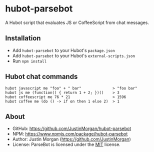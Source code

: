 # hubot-parsebot

A Hubot script that evaluates JS or CoffeeScript from chat messages.

## Installation

- Add `hubot-parsebot` to your Hubot's `package.json`
- Add `hubot-parsebot` to your Hubot's `external-scripts.json`
- Run `npm install`


## Hubot chat commands

```
hubot javascript me "foo" + " bar"              > "foo bar"
hubot js me (function() { return 1 + 2; })()    > 3
hubot coffeescript me 76 * 21                   > 1596
hubot coffee me (do () -> if on then 1 else 2)  > 1 
```


## About

- GitHub: https://github.com/JustinMorgan/hubot-parsebot
- NPM: https://www.npmjs.com/package/hubot-parsebot
- Author: Justin Morgan (https://github.com/JustinMorgan)
- License: ParseBot is licensed under the [MIT][mit] license.

[mit]: http://opensource.org/licenses/mit-license.php
